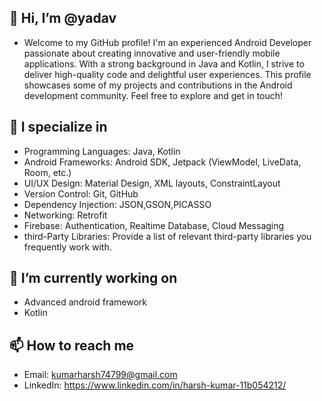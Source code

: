 ## 👋 Hi, I’m @yadav 
- Welcome to my GitHub profile! I'm an experienced Android Developer passionate about creating innovative and user-friendly mobile applications. With a strong background in Java and Kotlin, I strive to deliver high-quality code and delightful user experiences. This profile showcases some of my projects and contributions in the Android development community. Feel free to explore and get in touch!

## 👀 I specialize in
- Programming Languages: Java, Kotlin
- Android Frameworks: Android SDK, Jetpack (ViewModel, LiveData, Room, etc.)
- UI/UX Design: Material Design, XML layouts, ConstraintLayout
- Version Control: Git, GitHub
- Dependency Injection: JSON,GSON,PICASSO 
- Networking: Retrofit
- Firebase: Authentication, Realtime Database, Cloud Messaging
- third-Party Libraries: Provide a list of relevant third-party libraries you frequently work with.

## 🌱 I’m currently working on
- Advanced android framework 
- Kotlin

## 📫 How to reach me 
- Email: kumarharsh74799@gmail.com
- LinkedIn: https://www.linkedin.com/in/harsh-kumar-11b054212/

<!---
Yadav122/Yadav122 is a ✨ special ✨ repository because its `README.md` (this file) appears on your GitHub profile.
You can click the Preview link to take a look at your changes.
--->

